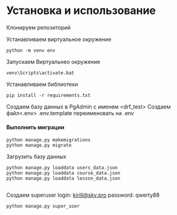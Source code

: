 # Установка и использование
Клонируем репозиторий

Устанавливаем виртуальное окружение 
```
python -m venv env
```
Запускаем Виртуальнео окружение
```
venv\Scripts\activate.bat
```
Устанавливаем библиотеки
```
pip install -r requirements.txt
```

Создаем базу данных в PgAdmin с именем <drf_test>
Создаем файл<.env>
.env.template переименовать на .env

#### Выполнить миграции
```
python manage.py makemigrations
python manage.py migrate
```
Загрузить базу данных
```
python manage.py loaddata users_data.json
python manage.py loaddata course_data.json
python manage.py loaddata lesson_data.json


```
Создаем superuser
login: kirill@sky.pro
password: qwerty88
```
python manage.py super_user
```
